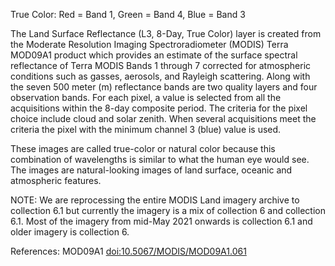 True Color: Red = Band 1, Green = Band 4, Blue = Band 3

The Land Surface Reflectance (L3, 8-Day, True Color) layer is created from the Moderate Resolution Imaging Spectroradiometer (MODIS) Terra MOD09A1 product which provides an estimate of the surface spectral reflectance of Terra MODIS Bands 1 through 7 corrected for atmospheric conditions such as gasses, aerosols, and Rayleigh scattering. Along with the seven 500 meter (m) reflectance bands are two quality layers and four observation bands. For each pixel, a value is selected from all the acquisitions within the 8-day composite period. The criteria for the pixel choice include cloud and solar zenith. When several acquisitions meet the criteria the pixel with the minimum channel 3 (blue) value is used.

These images are called true-color or natural color because this combination of wavelengths is similar to what the human eye would see. The images are natural-looking images of land surface, oceanic and atmospheric features.

NOTE: We are reprocessing the entire MODIS Land imagery archive to collection 6.1 but currently the imagery is a mix of collection 6 and collection 6.1. Most of the imagery from mid-May 2021 onwards is collection 6.1 and older imagery is collection 6.

References: MOD09A1 [doi:10.5067/MODIS/MOD09A1.061](https://doi.org/10.5067/MODIS/MOD09A1.061)
